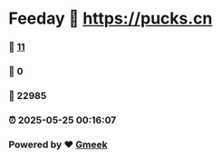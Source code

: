 # Feeday :link: https://pucks.cn 
### :page_facing_up: [11](https://pucks.cn/tag.html) 
### :speech_balloon: 0 
### :hibiscus: 22985 
### :alarm_clock: 2025-05-25 00:16:07 
### Powered by :heart: [Gmeek](https://github.com/Meekdai/Gmeek)
